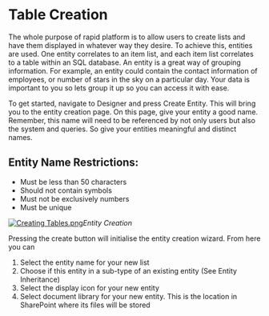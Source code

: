 # Table Creation

The whole purpose of rapid platform is to allow users to create lists and have them displayed in whatever way they desire. To achieve this, entities are used. One entity correlates to an item list, and each item list correlates to a table within an SQL database. An entity is a great way of grouping information. For example, an entity could contain the contact information of employees, or number of stars in the sky on a particular day. Your data is important to you so lets group it up so you can access it with ease.

To get started, navigate to Designer and press Create Entity. This will bring you to the entity creation page. On this page, give your entity a good name. Remember, this name will need to be referenced by not only users but also the system and queries. So give your entities meaningful and distinct names.

## Entity Name Restrictions:

- Must be less than 50 characters
- Should not contain symbols
- Must not be exclusively numbers
- Must be unique

[![Creating Tables.png](https://docs.rapidplatform.com/uploads/images/gallery/2021-09/scaled-1680-/zJPGLQUQb2ic0o7a-creating-tables.png)](https://docs.rapidplatform.com/uploads/images/gallery/2021-09/zJPGLQUQb2ic0o7a-creating-tables.png)*Entity Creation*

Pressing the create button will initialise the entity creation wizard. From here you can

1. Select the entity name for your new list
2. Choose if this entity in a sub-type of an existing entity (See Entity Inheritance)
3. Select the display icon for your new entity
4. Select document library for your new entity. This is the location in SharePoint where its files will be stored
